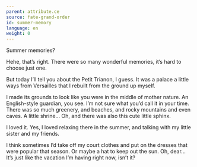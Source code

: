 ```yaml
---
parent: attribute.ce
source: fate-grand-order
id: summer-memory
language: en
weight: 0
---
```


Summer memories?

Hehe, that’s right.
There were so many wonderful memories, it’s hard to choose just one.

But today I’ll tell you about the Petit Trianon, I guess.
It was a palace a little ways from Versailles that I rebuilt from the ground up myself.

I made its grounds to look like you were in the middle of mother nature.
An English-style guardian, you see.
I’m not sure what you’d call it in your time.
There was so much greenery, and beaches, and rocky mountains and even caves.
A little shrine…
Oh, and there was also this cute little sphinx.

I loved it.
Yes, I loved relaxing there in the summer, and talking with my little sister and my friends.

I think sometimes I’d take off my court clothes and put on the dresses that were popular that season.
Or maybe a hat to keep out the sun.
Oh, dear… It’s just like the vacation I’m having right now, isn’t it?
